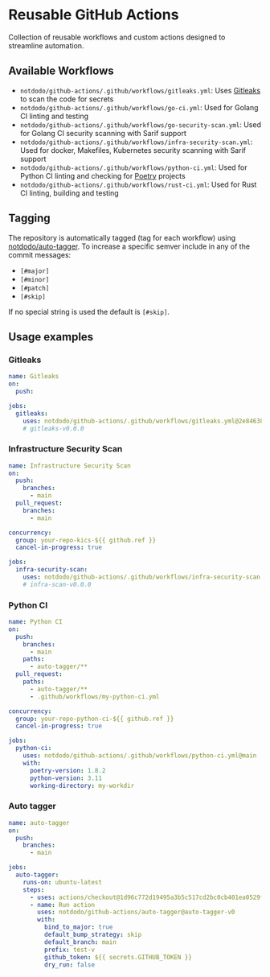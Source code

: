 # Reusable GitHub Actions

Collection of reusable workflows and custom actions designed to streamline automation.

## Available Workflows

- `notdodo/github-actions/.github/workflows/gitleaks.yml`: Uses [Gitleaks](https://gitleaks.io/index.html) to scan the code for secrets
- `notdodo/github-actions/.github/workflows/go-ci.yml`: Used for Golang CI linting and testing
- `notdodo/github-actions/.github/workflows/go-security-scan.yml`: Used for Golang CI security scanning with Sarif support
- `notdodo/github-actions/.github/workflows/infra-security-scan.yml`: Used for docker, Makefiles, Kubernetes security scanning with Sarif support
- `notdodo/github-actions/.github/workflows/python-ci.yml`: Used for Python CI linting and checking for [Poetry](https://python-poetry.org/) projects
- `notdodo/github-actions/.github/workflows/rust-ci.yml`: Used for Rust CI linting, building and testing

## Tagging

The repository is automatically tagged (tag for each workflow) using [notdodo/auto-tagger](https://github.com/notdodo/github-actions/tree/main/auto-tagger).
To increase a specific semver include in any of the commit messages:

- `[#major]`
- `[#minor]`
- `[#patch]`
- `[#skip]`

If no special string is used the default is `[#skip]`.

## Usage examples

### Gitleaks

```yaml
name: Gitleaks
on:
  push:

jobs:
  gitleaks:
    uses: notdodo/github-actions/.github/workflows/gitleaks.yml@2e84638563b65587b42ba8ab87ccdf1922c412dd
    # gitleaks-v0.0.0
```

### Infrastructure Security Scan

```yaml
name: Infrastructure Security Scan
on:
  push:
    branches:
      - main
  pull_request:
    branches:
      - main

concurrency:
  group: your-repo-kics-${{ github.ref }}
  cancel-in-progress: true

jobs:
  infra-security-scan:
    uses: notdodo/github-actions/.github/workflows/infra-security-scan.yml@2e84638563b65587b42ba8ab87ccdf1922c412dd
    # infra-scan-v0.0.0
```

### Python CI

```yaml
name: Python CI
on:
  push:
    branches:
      - main
    paths:
      - auto-tagger/**
  pull_request:
    paths:
      - auto-tagger/**
      - .github/workflows/my-python-ci.yml

concurrency:
  group: your-repo-python-ci-${{ github.ref }}
  cancel-in-progress: true

jobs:
  python-ci:
    uses: notdodo/github-actions/.github/workflows/python-ci.yml@main
    with:
      poetry-version: 1.8.2
      python-version: 3.11
      working-directory: my-workdir
```

### Auto tagger

```yaml
name: auto-tagger
on:
  push:
    branches:
      - main

jobs:
  auto-tagger:
    runs-on: ubuntu-latest
    steps:
      - uses: actions/checkout@1d96c772d19495a3b5c517cd2bc0cb401ea0529f
      - name: Run action
        uses: notdodo/github-actions/auto-tagger@auto-tagger-v0
        with:
          bind_to_major: true
          default_bump_strategy: skip
          default_branch: main
          prefix: test-v
          github_token: ${{ secrets.GITHUB_TOKEN }}
          dry_run: false
```
